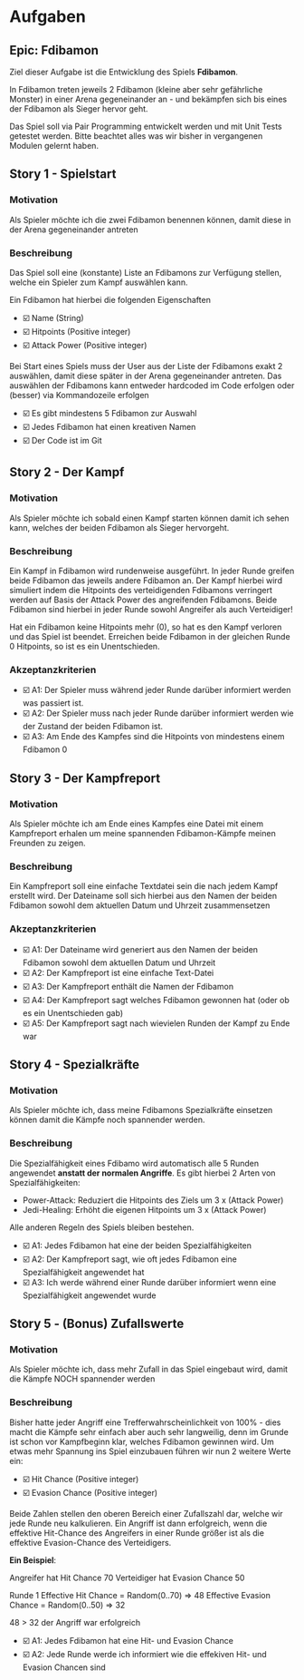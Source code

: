 # Aufgaben

## Epic: Fdibamon

Ziel dieser Aufgabe ist die Entwicklung des Spiels **Fdibamon**.

In Fdibamon treten jeweils 2 Fdibamon (kleine aber sehr gefährliche Monster) in einer Arena gegeneinander an - und bekämpfen sich bis eines der Fdibamon als Sieger hervor geht.

Das Spiel soll via Pair Programming entwickelt werden und mit Unit Tests getestet werden. 
Bitte beachtet alles was wir bisher in vergangenen Modulen gelernt haben.

## Story 1 - Spielstart

### Motivation
Als Spieler möchte ich die zwei Fdibamon benennen können, damit diese in der Arena gegeneinander antreten

### Beschreibung
Das Spiel soll eine (konstante) Liste an Fdibamons zur Verfügung stellen, welche ein Spieler zum Kampf auswählen kann.

Ein Fdibamon hat hierbei die folgenden Eigenschaften

- ☑️ Name (String)
- ☑️ Hitpoints (Positive integer)
- ☑️ Attack Power (Positive integer)

Bei Start eines Spiels muss der User aus der Liste der Fdibamons exakt 2 auswählen, damit diese später in der Arena gegeneinander antreten.
Das auswählen der Fdibamons kann entweder hardcoded im Code erfolgen oder (besser) via Kommandozeile erfolgen

- ☑️ Es gibt mindestens 5 Fdibamon zur Auswahl
- ☑️ Jedes Fdibamon hat einen kreativen Namen
- ☑️ Der Code ist im Git


## Story 2 - Der Kampf

### Motivation
Als Spieler möchte ich sobald einen Kampf starten können damit ich sehen kann, welches der beiden Fdibamon als Sieger hervorgeht.

### Beschreibung
Ein Kampf in Fdibamon wird rundenweise ausgeführt. In jeder Runde greifen beide Fdibamon das jeweils andere Fdibamon an. 
Der Kampf hierbei wird simuliert indem die Hitpoints des verteidigenden Fdibamons verringert werden auf Basis der Attack Power des angreifenden Fdibamons.
Beide Fdibamon sind hierbei in jeder Runde sowohl Angreifer als auch Verteidiger!

Hat ein Fdibamon keine Hitpoints mehr (0), so hat es den Kampf verloren und das Spiel ist beendet.
Erreichen beide Fdibamon in der gleichen Runde 0 Hitpoints, so ist es ein Unentschieden.

### Akzeptanzkriterien
- ☑️ A1: Der Spieler muss während jeder Runde darüber informiert werden was passiert ist.
- ☑️ A2: Der Spieler muss nach jeder Runde darüber informiert werden wie der Zustand der beiden Fdibamon ist.
- ☑️ A3: Am Ende des Kampfes sind die Hitpoints von mindestens einem Fdibamon 0


## Story 3 - Der Kampfreport

### Motivation
Als Spieler möchte ich am Ende eines Kampfes eine Datei mit einem Kampfreport erhalen um meine spannenden Fdibamon-Kämpfe meinen Freunden zu zeigen.

### Beschreibung
Ein Kampfreport soll eine einfache Textdatei sein die nach jedem Kampf erstellt wird.
Der Dateiname soll sich hierbei aus den Namen der beiden Fdibamon sowohl dem aktuellen Datum und Uhrzeit zusammensetzen

### Akzeptanzkriterien
- ☑️ A1: Der Dateiname wird generiert aus den Namen der beiden Fdibamon sowohl dem aktuellen Datum und Uhrzeit
- ☑️ A2: Der Kampfreport ist eine einfache Text-Datei
- ☑️ A3: Der Kampfreport enthält die Namen der Fdibamon
- ☑️ A4: Der Kampfreport sagt welches Fdibamon gewonnen hat (oder ob es ein Unentschieden gab)
- ☑️ A5: Der Kampfreport sagt nach wievielen Runden der Kampf zu Ende war

## Story 4 - Spezialkräfte

### Motivation
Als Spieler möchte ich, dass meine Fdibamons Spezialkräfte einsetzen können damit die Kämpfe noch spannender werden.

### Beschreibung
Die Spezialfähigkeit eines Fdibamo wird automatisch alle 5 Runden angewendet **anstatt der normalen Angriffe**.
Es gibt hierbei 2 Arten von Spezialfähigkeiten:

* Power-Attack: Reduziert die Hitpoints des Ziels um 3 x (Attack Power)
* Jedi-Healing: Erhöht die eigenen Hitpoints um 3 x (Attack Power)

Alle anderen Regeln des Spiels bleiben bestehen.

- ☑️ A1: Jedes Fdibamon hat eine der beiden Spezialfähigkeiten
- ☑️ A2: Der Kampfreport sagt, wie oft jedes Fdibamon eine Spezialfähigkeit angewendet hat
- ☑️ A3: Ich werde während einer Runde darüber informiert wenn eine Spezialfähigkeit angewendet wurde


## Story 5 - (Bonus) Zufallswerte

### Motivation
Als Spieler möchte ich, dass mehr Zufall in das Spiel eingebaut wird, damit die Kämpfe NOCH spannender werden

### Beschreibung
Bisher hatte jeder Angriff eine Trefferwahrscheinlichkeit von 100% - dies macht die Kämpfe sehr einfach aber auch sehr langweilig, denn im Grunde ist schon vor Kampfbeginn klar, welches Fdibamon gewinnen wird.
Um etwas mehr Spannung ins Spiel einzubauen führen wir nun 2 weitere Werte ein:

- ☑️ Hit Chance (Positive integer)
- ☑️ Evasion Chance (Positive integer)

Beide Zahlen stellen den oberen Bereich einer Zufallszahl dar, welche wir jede Runde neu kalkulieren.
Ein Angriff ist dann erfolgreich, wenn die effektive Hit-Chance des Angreifers in einer Runde größer ist als die effektive Evasion-Chance des Verteidigers.

**Ein Beispiel**:

Angreifer hat Hit Chance 70
Verteidiger hat Evasion Chance 50

Runde 1
Effective Hit Chance = Random(0..70) => 48
Effective Evasion Chance = Random(0..50) => 32

48 > 32    der Angriff war erfolgreich


- ☑️ A1: Jedes Fdibamon hat eine Hit- und Evasion Chance
- ☑️ A2: Jede Runde werde ich informiert wie die effekiven Hit- und Evasion Chancen sind
